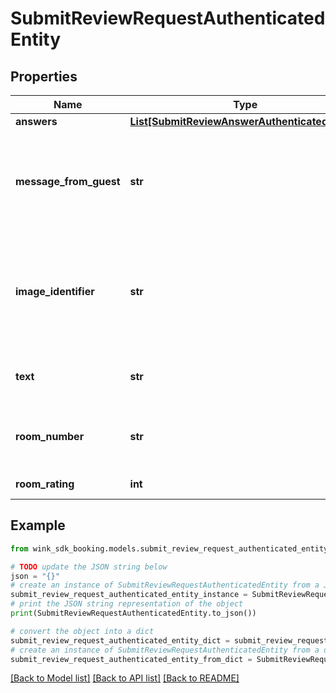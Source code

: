 # SubmitReviewRequestAuthenticatedEntity


## Properties

Name | Type | Description | Notes
------------ | ------------- | ------------- | -------------
**answers** | [**List[SubmitReviewAnswerAuthenticatedEntity]**](SubmitReviewAnswerAuthenticatedEntity.md) |  | 
**message_from_guest** | **str** | Private message from guest to the hotel. Is not displayed on property profile. | [optional] 
**image_identifier** | **str** | Reviewer can upload her best picture from the property. Cloudinary image identifier. | [optional] 
**text** | **str** | Free text record created by traveler | [optional] 
**room_number** | **str** | Guest&#39;s room number during their stay. | [optional] 
**room_rating** | **int** | Guest&#39;s room rating | [optional] 

## Example

```python
from wink_sdk_booking.models.submit_review_request_authenticated_entity import SubmitReviewRequestAuthenticatedEntity

# TODO update the JSON string below
json = "{}"
# create an instance of SubmitReviewRequestAuthenticatedEntity from a JSON string
submit_review_request_authenticated_entity_instance = SubmitReviewRequestAuthenticatedEntity.from_json(json)
# print the JSON string representation of the object
print(SubmitReviewRequestAuthenticatedEntity.to_json())

# convert the object into a dict
submit_review_request_authenticated_entity_dict = submit_review_request_authenticated_entity_instance.to_dict()
# create an instance of SubmitReviewRequestAuthenticatedEntity from a dict
submit_review_request_authenticated_entity_from_dict = SubmitReviewRequestAuthenticatedEntity.from_dict(submit_review_request_authenticated_entity_dict)
```
[[Back to Model list]](../README.md#documentation-for-models) [[Back to API list]](../README.md#documentation-for-api-endpoints) [[Back to README]](../README.md)


